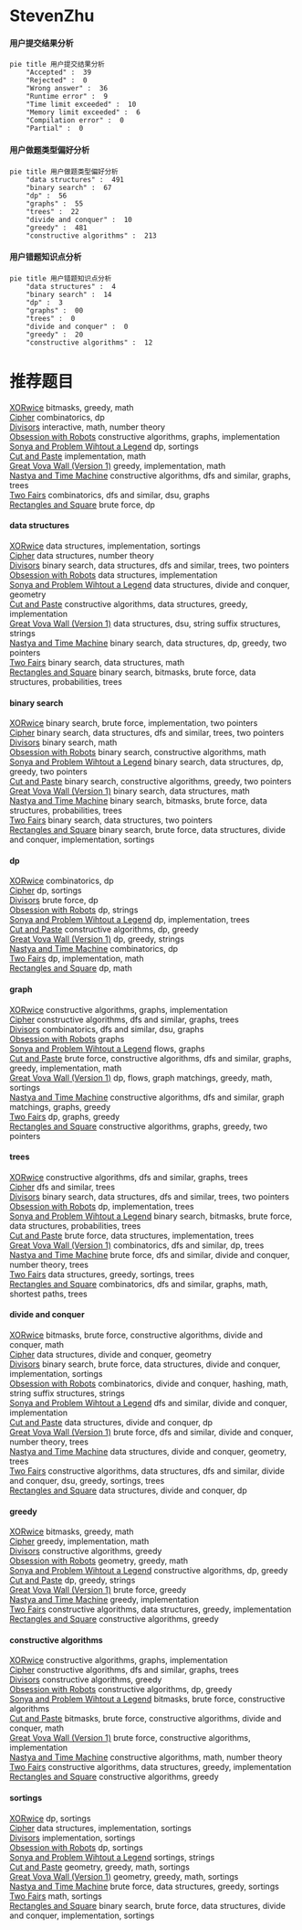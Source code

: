 # StevenZhu
<!-- tabs:start -->
#### **用户提交结果分析**

```mermaid
pie title 用户提交结果分析
    "Accepted" :  39
    "Rejected" :  0
    "Wrong answer" :  36
    "Runtime error" :  9
    "Time limit exceeded" :  10
    "Memory limit exceeded" :  6
    "Compilation error" :  0
    "Partial" :  0
```
#### **用户做题类型偏好分析**

```mermaid
pie title 用户做题类型偏好分析
    "data structures" :  491
    "binary search" :  67
    "dp" :  56
    "graphs" :  55
    "trees" :  22
    "divide and conquer" :  10
    "greedy" :  481
    "constructive algorithms" :  213
```
#### **用户错题知识点分析**

```mermaid
pie title 用户错题知识点分析
    "data structures" :  4
    "binary search" :  14
    "dp" :  3
    "graphs" :  00
    "trees" :  0
    "divide and conquer" :  0
    "greedy" :  20
    "constructive algorithms" :  12
```
<!-- tabs:end -->
# 推荐题目
[XORwice](http://codeforces.com/problemset/problem/1421/A)		bitmasks,
                        greedy,
                        math		  
[Cipher](http://codeforces.com/problemset/problem/156/C)		combinatorics,
                        dp		  
[Divisors](http://codeforces.com/problemset/problem/1033/D)		interactive,
                        math,
                        number theory		  
[Obsession with Robots](http://codeforces.com/problemset/problem/8/B)		constructive algorithms,
                        graphs,
                        implementation		  
[Sonya and Problem Wihtout a Legend](http://codeforces.com/problemset/problem/713/C)		dp,
                        sortings		  
[Cut and Paste](http://codeforces.com/problemset/problem/1280/A)		implementation,
                        math		  
[Great Vova Wall (Version 1)](http://codeforces.com/problemset/problem/1092/D1)		greedy,
                        implementation,
                        math		  
[Nastya and Time Machine](http://codeforces.com/problemset/problem/1340/D)		constructive algorithms,
                        dfs and similar,
                        graphs,
                        trees		  
[Two Fairs](http://codeforces.com/problemset/problem/1276/B)		combinatorics,
                        dfs and similar,
                        dsu,
                        graphs		  
[Rectangles and Square](http://codeforces.com/problemset/problem/335/D)		brute force,
                        dp		  
<!-- tabs:start -->
#### **data structures**
[XORwice](http://codeforces.com/problemset/problem/519/B)		data structures,
                        implementation,
                        sortings		  
[Cipher](https://codeforces.com/contest/871/problem/D)		data structures,
                        number theory		  
[Divisors](http://codeforces.com/problemset/problem/372/D)		binary search,
                        data structures,
                        dfs and similar,
                        trees,
                        two pointers		  
[Obsession with Robots](http://codeforces.com/problemset/problem/18/C)		data structures,
                        implementation		  
[Sonya and Problem Wihtout a Legend](http://codeforces.com/problemset/problem/678/F)		data structures,
                        divide and conquer,
                        geometry		  
[Cut and Paste](http://codeforces.com/problemset/problem/1329/C)		constructive algorithms,
                        data structures,
                        greedy,
                        implementation		  
[Great Vova Wall (Version 1)](http://codeforces.com/problemset/problem/452/E)		data structures,
                        dsu,
                        string suffix structures,
                        strings		  
[Nastya and Time Machine](http://codeforces.com/problemset/problem/1492/C)		binary search,
                        data structures,
                        dp,
                        greedy,
                        two pointers		  
[Two Fairs](http://codeforces.com/problemset/problem/1490/G)		binary search,
                        data structures,
                        math		  
[Rectangles and Square](http://codeforces.com/problemset/problem/1479/D)		binary search,
                        bitmasks,
                        brute force,
                        data structures,
                        probabilities,
                        trees		  
#### **binary search**
[XORwice](http://codeforces.com/problemset/problem/1208/B)		binary search,
                        brute force,
                        implementation,
                        two pointers		  
[Cipher](http://codeforces.com/problemset/problem/372/D)		binary search,
                        data structures,
                        dfs and similar,
                        trees,
                        two pointers		  
[Divisors](http://codeforces.com/problemset/problem/325/B)		binary search,
                        math		  
[Obsession with Robots](http://codeforces.com/problemset/problem/468/C)		binary search,
                        constructive algorithms,
                        math		  
[Sonya and Problem Wihtout a Legend](http://codeforces.com/problemset/problem/1492/C)		binary search,
                        data structures,
                        dp,
                        greedy,
                        two pointers		  
[Cut and Paste](http://codeforces.com/problemset/problem/1463/D)		binary search,
                        constructive algorithms,
                        greedy,
                        two pointers		  
[Great Vova Wall (Version 1)](http://codeforces.com/problemset/problem/1490/G)		binary search,
                        data structures,
                        math		  
[Nastya and Time Machine](http://codeforces.com/problemset/problem/1479/D)		binary search,
                        bitmasks,
                        brute force,
                        data structures,
                        probabilities,
                        trees		  
[Two Fairs](http://codeforces.com/problemset/problem/1436/E)		binary search,
                        data structures,
                        two pointers		  
[Rectangles and Square](http://codeforces.com/problemset/problem/1461/D)		binary search,
                        brute force,
                        data structures,
                        divide and conquer,
                        implementation,
                        sortings		  
#### **dp**
[XORwice](http://codeforces.com/problemset/problem/156/C)		combinatorics,
                        dp		  
[Cipher](http://codeforces.com/problemset/problem/713/C)		dp,
                        sortings		  
[Divisors](http://codeforces.com/problemset/problem/335/D)		brute force,
                        dp		  
[Obsession with Robots](http://codeforces.com/problemset/problem/137/D)		dp,
                        strings		  
[Sonya and Problem Wihtout a Legend](http://codeforces.com/problemset/problem/70/E)		dp,
                        implementation,
                        trees		  
[Cut and Paste](http://codeforces.com/problemset/problem/1461/F)		constructive algorithms,
                        dp,
                        greedy		  
[Great Vova Wall (Version 1)](http://codeforces.com/problemset/problem/1295/C)		dp,
                        greedy,
                        strings		  
[Nastya and Time Machine](http://codeforces.com/problemset/problem/466/D)		combinatorics,
                        dp		  
[Two Fairs](https://codeforces.com/contest/719/problem/C)		dp,
                        implementation,
                        math		  
[Rectangles and Square](http://codeforces.com/problemset/problem/316/D3)		dp,
                        math		  
#### **graph**
[XORwice](http://codeforces.com/problemset/problem/8/B)		constructive algorithms,
                        graphs,
                        implementation		  
[Cipher](http://codeforces.com/problemset/problem/1340/D)		constructive algorithms,
                        dfs and similar,
                        graphs,
                        trees		  
[Divisors](http://codeforces.com/problemset/problem/1276/B)		combinatorics,
                        dfs and similar,
                        dsu,
                        graphs		  
[Obsession with Robots](https://codeforces.com/contest/1162/problem/C)		graphs		  
[Sonya and Problem Wihtout a Legend](http://codeforces.com/problemset/problem/1383/F)		flows,
                        graphs		  
[Cut and Paste](http://codeforces.com/problemset/problem/1487/C)		brute force,
                        constructive algorithms,
                        dfs and similar,
                        graphs,
                        greedy,
                        implementation,
                        math		  
[Great Vova Wall (Version 1)](http://codeforces.com/problemset/problem/1437/C)		dp,
                        flows,
                        graph matchings,
                        greedy,
                        math,
                        sortings		  
[Nastya and Time Machine](http://codeforces.com/problemset/problem/1470/D)		constructive algorithms,
                        dfs and similar,
                        graph matchings,
                        graphs,
                        greedy		  
[Two Fairs](http://codeforces.com/problemset/problem/1476/C)		dp,
                        graphs,
                        greedy		  
[Rectangles and Square](http://codeforces.com/problemset/problem/1304/D)		constructive algorithms,
                        graphs,
                        greedy,
                        two pointers		  
#### **trees**
[XORwice](http://codeforces.com/problemset/problem/1340/D)		constructive algorithms,
                        dfs and similar,
                        graphs,
                        trees		  
[Cipher](https://codeforces.com/contest/430/problem/C)		dfs and similar,
                        trees		  
[Divisors](http://codeforces.com/problemset/problem/372/D)		binary search,
                        data structures,
                        dfs and similar,
                        trees,
                        two pointers		  
[Obsession with Robots](http://codeforces.com/problemset/problem/70/E)		dp,
                        implementation,
                        trees		  
[Sonya and Problem Wihtout a Legend](http://codeforces.com/problemset/problem/1479/D)		binary search,
                        bitmasks,
                        brute force,
                        data structures,
                        probabilities,
                        trees		  
[Cut and Paste](http://codeforces.com/problemset/problem/1511/C)		brute force,
                        data structures,
                        implementation,
                        trees		  
[Great Vova Wall (Version 1)](http://codeforces.com/problemset/problem/1499/F)		combinatorics,
                        dfs and similar,
                        dp,
                        trees		  
[Nastya and Time Machine](http://codeforces.com/problemset/problem/1491/E)		brute force,
                        dfs and similar,
                        divide and conquer,
                        number theory,
                        trees		  
[Two Fairs](http://codeforces.com/problemset/problem/1466/D)		data structures,
                        greedy,
                        sortings,
                        trees		  
[Rectangles and Square](http://codeforces.com/problemset/problem/1495/D)		combinatorics,
                        dfs and similar,
                        graphs,
                        math,
                        shortest paths,
                        trees		  
#### **divide and conquer**
[XORwice](http://codeforces.com/problemset/problem/1338/C)		bitmasks,
                        brute force,
                        constructive algorithms,
                        divide and conquer,
                        math		  
[Cipher](http://codeforces.com/problemset/problem/678/F)		data structures,
                        divide and conquer,
                        geometry		  
[Divisors](http://codeforces.com/problemset/problem/1461/D)		binary search,
                        brute force,
                        data structures,
                        divide and conquer,
                        implementation,
                        sortings		  
[Obsession with Robots](http://codeforces.com/problemset/problem/1466/G)		combinatorics,
                        divide and conquer,
                        hashing,
                        math,
                        string suffix structures,
                        strings		  
[Sonya and Problem Wihtout a Legend](http://codeforces.com/problemset/problem/1490/D)		dfs and similar,
                        divide and conquer,
                        implementation		  
[Cut and Paste](https://codeforces.com/contest/1483/problem/C)		data structures,
                        divide and conquer,
                        dp		  
[Great Vova Wall (Version 1)](http://codeforces.com/problemset/problem/1491/E)		brute force,
                        dfs and similar,
                        divide and conquer,
                        number theory,
                        trees		  
[Nastya and Time Machine](http://codeforces.com/problemset/problem/1303/G)		data structures,
                        divide and conquer,
                        geometry,
                        trees		  
[Two Fairs](http://codeforces.com/problemset/problem/1494/D)		constructive algorithms,
                        data structures,
                        dfs and similar,
                        divide and conquer,
                        dsu,
                        greedy,
                        sortings,
                        trees		  
[Rectangles and Square](http://codeforces.com/problemset/problem/1482/E)		data structures,
                        divide and conquer,
                        dp		  
#### **greedy**
[XORwice](http://codeforces.com/problemset/problem/1421/A)		bitmasks,
                        greedy,
                        math		  
[Cipher](http://codeforces.com/problemset/problem/1092/D1)		greedy,
                        implementation,
                        math		  
[Divisors](http://codeforces.com/problemset/problem/898/E)		constructive algorithms,
                        greedy		  
[Obsession with Robots](http://codeforces.com/problemset/problem/1307/B)		geometry,
                        greedy,
                        math		  
[Sonya and Problem Wihtout a Legend](http://codeforces.com/problemset/problem/1461/F)		constructive algorithms,
                        dp,
                        greedy		  
[Cut and Paste](http://codeforces.com/problemset/problem/1295/C)		dp,
                        greedy,
                        strings		  
[Great Vova Wall (Version 1)](http://codeforces.com/problemset/problem/1478/A)		brute force,
                        greedy		  
[Nastya and Time Machine](https://codeforces.com/contest/146/problem/C)		greedy,
                        implementation		  
[Two Fairs](http://codeforces.com/problemset/problem/1329/C)		constructive algorithms,
                        data structures,
                        greedy,
                        implementation		  
[Rectangles and Square](http://codeforces.com/problemset/problem/1097/E)		constructive algorithms,
                        greedy		  
#### **constructive algorithms**
[XORwice](http://codeforces.com/problemset/problem/8/B)		constructive algorithms,
                        graphs,
                        implementation		  
[Cipher](http://codeforces.com/problemset/problem/1340/D)		constructive algorithms,
                        dfs and similar,
                        graphs,
                        trees		  
[Divisors](http://codeforces.com/problemset/problem/898/E)		constructive algorithms,
                        greedy		  
[Obsession with Robots](http://codeforces.com/problemset/problem/1461/F)		constructive algorithms,
                        dp,
                        greedy		  
[Sonya and Problem Wihtout a Legend](http://codeforces.com/problemset/problem/1415/D)		bitmasks,
                        brute force,
                        constructive algorithms		  
[Cut and Paste](http://codeforces.com/problemset/problem/1338/C)		bitmasks,
                        brute force,
                        constructive algorithms,
                        divide and conquer,
                        math		  
[Great Vova Wall (Version 1)](http://codeforces.com/problemset/problem/1004/D)		brute force,
                        constructive algorithms,
                        implementation		  
[Nastya and Time Machine](http://codeforces.com/problemset/problem/1242/A)		constructive algorithms,
                        math,
                        number theory		  
[Two Fairs](http://codeforces.com/problemset/problem/1329/C)		constructive algorithms,
                        data structures,
                        greedy,
                        implementation		  
[Rectangles and Square](http://codeforces.com/problemset/problem/1097/E)		constructive algorithms,
                        greedy		  
#### **sortings**
[XORwice](http://codeforces.com/problemset/problem/713/C)		dp,
                        sortings		  
[Cipher](http://codeforces.com/problemset/problem/519/B)		data structures,
                        implementation,
                        sortings		  
[Divisors](http://codeforces.com/problemset/problem/1121/A)		implementation,
                        sortings		  
[Obsession with Robots](http://codeforces.com/problemset/problem/13/C)		dp,
                        sortings		  
[Sonya and Problem Wihtout a Legend](http://codeforces.com/problemset/problem/632/C)		sortings,
                        strings		  
[Cut and Paste](https://codeforces.com/contest/1496/problem/C)		geometry,
                        greedy,
                        math,
                        sortings		  
[Great Vova Wall (Version 1)](http://codeforces.com/problemset/problem/1495/A)		geometry,
                        greedy,
                        math,
                        sortings		  
[Nastya and Time Machine](http://codeforces.com/problemset/problem/1497/A)		brute force,
                        data structures,
                        greedy,
                        sortings		  
[Two Fairs](http://codeforces.com/problemset/problem/1427/A)		math,
                        sortings		  
[Rectangles and Square](http://codeforces.com/problemset/problem/1461/D)		binary search,
                        brute force,
                        data structures,
                        divide and conquer,
                        implementation,
                        sortings		  
<!-- tabs:end -->
